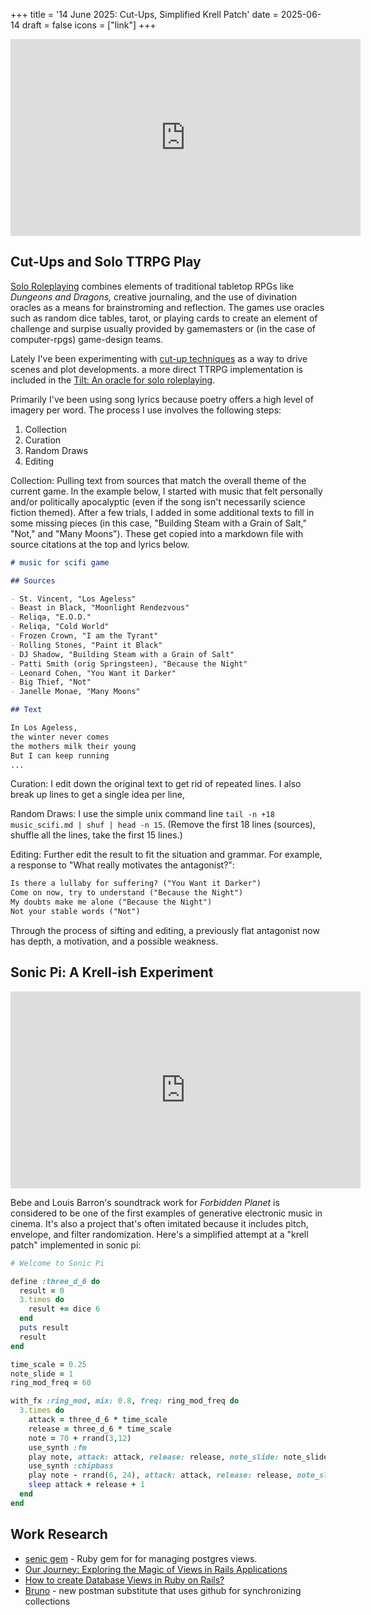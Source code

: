 +++
title = '14 June 2025: Cut-Ups, Simplified Krell Patch'
date = 2025-06-14
draft = false
icons = ["link"]
+++

<iframe width="560" height="315" src="https://www.youtube.com/embed/UrfFHzqGBZI?si=fEakddz0v1WR7Epk" title="YouTube video player" frameborder="0" allow="accelerometer; autoplay; clipboard-write; encrypted-media; gyroscope; picture-in-picture; web-share" referrerpolicy="strict-origin-when-cross-origin" allowfullscreen></iframe>

## Cut-Ups and Solo TTRPG Play

[Solo Roleplaying](https://www.forbes.com/sites/robwieland/2023/11/25/now-is-a-great-time-to-check-out-solo-roleplaying/) combines elements of traditional tabletop RPGs like _Dungeons and Dragons,_ creative journaling, and the use of divination oracles as a means for brainstroming and reflection. The games use oracles such as random dice tables, tarot, or playing cards to create an element of challenge and surpise usually provided by gamemasters or (in the case of computer-rpgs) game-design teams.

Lately I've been experimenting with [cut-up techniques](https://en.wikipedia.org/wiki/Cut-up_technique) as a way to drive scenes and plot developments. a more direct TTRPG implementation is included in the [Tilt: An oracle for solo roleplaying](https://www.drivethrurpg.com/en/product/319632/tilt-an-oracle-for-solo-roleplaying).

Primarily I've been using song lyrics because poetry offers a high level of imagery per word. The process I use involves the following steps:

1. Collection
2. Curation
3. Random Draws
4. Editing

Collection: Pulling text from sources that match the overall theme of the current game. In the example below, I started with music that felt personally and/or politically apocalyptic (even if the song isn't necessarily science fiction themed). After a few trials, I added in some additional texts to fill in some missing pieces (in this case, "Building Steam with a Grain of Salt," "Not," and "Many Moons"). These get copied into a markdown file with source citations at the top and lyrics below.

```markdown
# music for scifi game

## Sources

- St. Vincent, "Los Ageless"
- Beast in Black, "Moonlight Rendezvous"
- Reliqa, "E.O.D."
- Reliqa, "Cold World"
- Frozen Crown, "I am the Tyrant"
- Rolling Stones, "Paint it Black"
- DJ Shadow, "Building Steam with a Grain of Salt"
- Patti Smith (orig Springsteen), "Because the Night"
- Leonard Cohen, "You Want it Darker"
- Big Thief, "Not"
- Janelle Monae, "Many Moons"

## Text

In Los Ageless,
the winter never comes
the mothers milk their young
But I can keep running
...
```

Curation: I edit down the original text to get rid of repeated lines. I also break up lines to get a single idea per line,

Random Draws: I use the simple unix command line `tail -n +18 music_scifi.md | shuf | head -n 15`. (Remove the first 18 lines (sources), shuffle all the lines, take the first 15 lines.)

Editing: Further edit the result to fit the situation and grammar. For example, a response to "What really motivates the antagonist?":

```markdown
Is there a lullaby for suffering? ("You Want it Darker")
Come on now, try to understand ("Because the Night")
My doubts make me alone ("Because the Night")
Not your stable words ("Not")
```

Through the process of sifting and editing, a previously flat antagonist now has depth, a motivation, and a possible weakness.

## Sonic Pi: A Krell-ish Experiment

<iframe width="560" height="315" src="https://www.youtube.com/embed/oNKhju6Pryg?si=SrIF1OpmEpfHI2fk" title="YouTube video player" frameborder="0" allow="accelerometer; autoplay; clipboard-write; encrypted-media; gyroscope; picture-in-picture; web-share" referrerpolicy="strict-origin-when-cross-origin" allowfullscreen></iframe>

Bebe and Louis Barron's soundtrack work for *Forbidden Planet* is considered to be one of the first examples of generative electronic music in cinema. It's also a project that's often imitated because it includes pitch, envelope, and filter randomization. Here's a simplified attempt at a "krell patch" implemented in sonic pi:

```ruby
# Welcome to Sonic Pi

define :three_d_6 do
  result = 0
  3.times do
    result += dice 6
  end
  puts result
  result
end

time_scale = 0.25
note_slide = 1
ring_mod_freq = 60

with_fx :ring_mod, mix: 0.8, freq: ring_mod_freq do
  3.times do
    attack = three_d_6 * time_scale
    release = three_d_6 * time_scale
    note = 70 + rrand(3,12)
    use_synth :fm
    play note, attack: attack, release: release, note_slide: note_slide
    use_synth :chipbass
    play note - rrand(6, 24), attack: attack, release: release, note_slide: note_slide
    sleep attack + release + 1
  end
end
```

## Work Research

- [senic gem](https://github.com/scenic-views/scenic) - Ruby gem for for managing postgres views.
- [Our Journey: Exploring the Magic of Views in Rails Applications](https://medium.com/@snapsheetclaims/our-journey-exploring-the-magic-of-views-in-rails-applications-28e5b3797254)
- [How to create Database Views in Ruby on Rails?](https://alisepehri.medium.com/how-to-create-database-views-in-ruby-on-rails-537f1a981e3d)
- [Bruno](https://www.usebruno.com/) - new postman substitute that uses github for synchronizing collections
